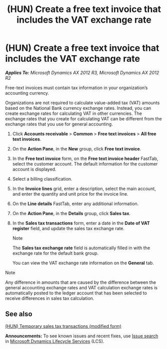 ﻿---
title: (HUN) Create a free text invoice that includes the VAT exchange rate
TOCTitle: (HUN) Create a free text invoice that includes the VAT exchange rate
ms:assetid: d0415283-110a-41d3-a3a7-d4123dd74d60
ms:mtpsurl: https://technet.microsoft.com/en-us/library/JJ664377(v=AX.60)
ms:contentKeyID: 49385465
ms.date: 04/18/2014
mtps_version: v=AX.60
---

# (HUN) Create a free text invoice that includes the VAT exchange rate 


_**Applies To:** Microsoft Dynamics AX 2012 R3, Microsoft Dynamics AX 2012 R2_

Free-text invoices must contain tax information in your organization’s accounting currency.

Organizations are not required to calculate value-added tax (VAT) amounts based on the National Bank currency exchange rates. Instead, you can create exchange rates for calculating VAT in other currencies. The exchange rates that you create for calculating VAT can be different from the exchange rates that you use for general accounting.

1.  Click **Accounts receivable** \> **Common** \> **Free text invoices** \> **All free text invoices**.

2.  On the **Action Pane**, in the **New** group, click **Free text invoice**.

3.  In the **Free text invoice** form, on the **Free text invoice header** FastTab, select the customer account. The default information for the customer account is displayed.

4.  Select a billing classification.

5.  In the **Invoice lines** grid, enter a description, select the main account, and enter the quantity and unit price for the invoice line.

6.  On the **Line details** FastTab, enter any additional information.

7.  On the **Action Pane**, in the **Details** group, click **Sales tax**.

8.  In the **Sales tax transactions** form, enter a date in the **Date of VAT register** field, and update the sales tax exchange rate.
    

    > [!NOTE]
    > <P>The <STRONG>Sales tax exchange rate</STRONG> field is automatically filled in with the exchange rate for the default bank group.</P>

    
    You can view the VAT exchange rate information on the **General** tab.


> [!NOTE]
> <P>Any difference in amounts that are caused by the difference between the general accounting exchange rates and VAT calculation exchange rates is automatically posted to the ledger account that has been selected to receive differences in sales tax calculation.</P>



## See also

[(HUN) Temporary sales tax transactions (modified form)](https://technet.microsoft.com/en-us/library/jj664221\(v=ax.60\))

  
**Announcements:** To see known issues and recent fixes, use [Issue search](http://go.microsoft.com/fwlink/?linkid=389258) in [Microsoft Dynamics Lifecycle Services](http://go.microsoft.com/fwlink/?linkid=306505) (LCS).

